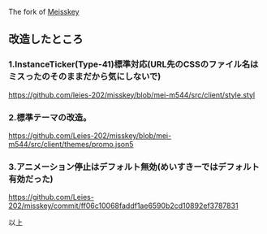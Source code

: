 The fork of [Meisskey](https://github.com/mei23/misskey)

## 改造したところ

### 1.InstanceTicker(Type-41)標準対応(URL先のCSSのファイル名はミスったのそのままだから気にしないで)

https://github.com/leies-202/misskey/blob/mei-m544/src/client/style.styl

### 2.標準テーマの改造。

https://github.com/Leies-202/misskey/blob/mei-m544/src/client/themes/promo.json5

### 3.アニメーション停止はデフォルト無効(めいすきーではデフォルト有効だった)

https://github.com/Leies-202/misskey/commit/ff06c10068faddf1ae6590b2cd10892ef3787831

以上
